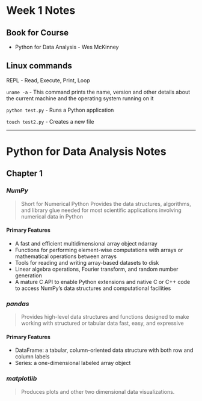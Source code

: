 # Week 1 Notes

## Book for Course
- Python for Data Analysis - Wes McKinney

## Linux commands
 REPL - Read, Execute, Print, Loop
 
 `uname -a` - This command prints the name, version and other details about the current machine and the operating system running on it
 
`python test.py` - Runs a Python application

`touch test2.py` - Creates a new file

---------
# Python for Data Analysis Notes

## Chapter 1 

### *NumPy*
>Short for Numerical Python
>Provides the data structures, algorithms, and library glue needed for most scientific applications involving numerical data in Python
#### **Primary Features**
- A fast and efficient multidimensional array object ndarray
- Functions for performing element-wise computations with arrays or mathematical operations between arrays
- Tools for reading and writing array-based datasets to disk
- Linear algebra operations, Fourier transform, and random number generation
- A mature C API to enable Python extensions and native C or C++ code to access NumPy’s data structures and computational facilities

### *pandas*
>Provides high-level data structures and functions designed to make working with structured or tabular data fast, easy, and expressive

#### **Primary Features**
- DataFrame: a tabular, column-oriented data structure with both row and column labels
- Series: a one-dimensional labeled array object

### *matplotlib*
>Produces plots and other two dimensional data visualizations.
